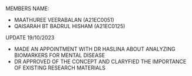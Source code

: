 MEMBERS NAME:
 - MAATHUREE VEERABALAN (A21EC0051)
 - QAISARAH BT BADRUL HISHAM (A21EC0125) 


UPDATE 19/10/2023
- MADE AN APPOINTMENT WITH DR HASLINA ABOUT ANALYZING BIOMARKERS FOR MENTAL DISEASE
- DR APPROVED OF THE CONCEPT AND CLARYFIED THE IMPORTANCE OF EXISTING RESEARCH MATERIALS
  
